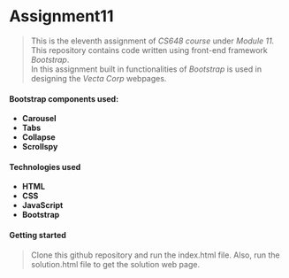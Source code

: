 # Assignment11
>This is the eleventh assignment of *CS648 course* under *_Module 11_.*  
>This repository contains code written using front-end framework *_Bootstrap_*.  
>In this assignment built in functionalities of *_Bootstrap_* is used in designing the *_Vecta Corp_* webpages.

#### Bootstrap components used:
* **Carousel**
* **Tabs**
* **Collapse**
* **Scrollspy**

#### Technologies used  
* **HTML**
* **CSS**
* **JavaScript**
* **Bootstrap**

#### Getting started 
>Clone this github repository and run the index.html file. Also, run the solution.html file to get the solution web page.